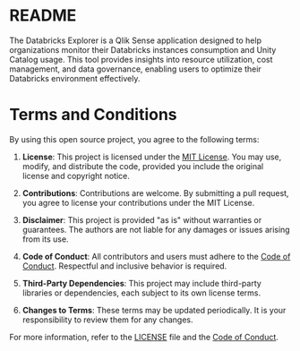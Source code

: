 # README
The Databricks Explorer is a Qlik Sense application designed to help organizations monitor their Databricks instances consumption and Unity Catalog usage. This tool provides insights into resource utilization, cost management, and data governance, enabling users to optimize their Databricks environment effectively.

# Terms and Conditions

By using this open source project, you agree to the following terms:

1. **License**: This project is licensed under the [MIT License](LICENSE). You may use, modify, and distribute the code, provided you include the original license and copyright notice.

2. **Contributions**: Contributions are welcome. By submitting a pull request, you agree to license your contributions under the MIT License.

3. **Disclaimer**: This project is provided "as is" without warranties or guarantees. The authors are not liable for any damages or issues arising from its use.

4. **Code of Conduct**: All contributors and users must adhere to the [Code of Conduct](CODE_OF_CONDUCT.md). Respectful and inclusive behavior is required.

5. **Third-Party Dependencies**: This project may include third-party libraries or dependencies, each subject to its own license terms.

6. **Changes to Terms**: These terms may be updated periodically. It is your responsibility to review them for any changes.

For more information, refer to the [LICENSE](LICENSE) file and the [Code of Conduct](CODE_OF_CONDUCT.md).

